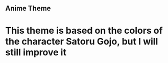 ## Anime Theme

# This theme is based on the colors of the character Satoru Gojo, but I will still improve it
